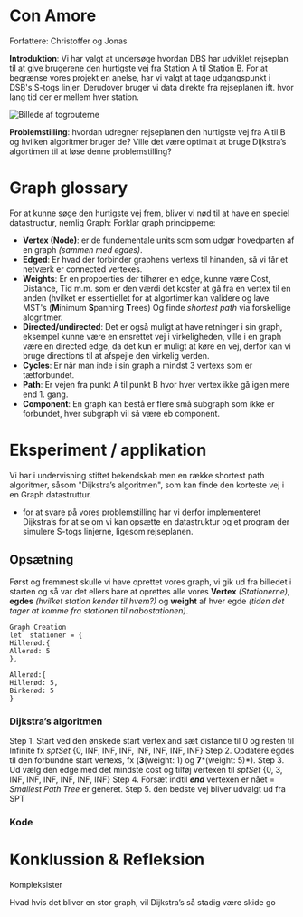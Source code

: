 
# Con Amore
Forfattere: Christoffer og Jonas

**Introduktion**: 
Vi har valgt at undersøge hvordan DBS har udviklet rejseplan til at give brugerene den hurtigste vej fra Station A til Station B.
For at begrænse vores projekt en anelse, har vi valgt at tage udgangspunkt i DSB's S-togs linjer. Derudover bruger vi data direkte fra rejseplanen ift. hvor lang tid der er mellem hver station.

![Billede af togrouterne](https://www.dsb.dk/globalassets/trafikinformation/kort/nyt-s-togskort-med-koge-nord.png) 

**Problemstilling**: hvordan udregner rejseplanen den hurtigste vej fra A til B og hvilken algoritmer bruger de? 
Ville det være optimalt at bruge Dijkstra’s algortimen til at løse denne problemstilling?


# Graph glossary
For at kunne søge den hurtigste vej frem, bliver vi nød til at have en speciel datastructur, nemlig Graph:
Forklar graph principperne: 
- **Vertex (Node)**: er de fundementale units som som udgør hovedparten af en graph *(sammen med egdes)*. 
- **Edged**: Er hvad der forbinder graphens vertexs til hinanden, så vi får et netværk er connected vertexes.
- **Weights**: Er en propperties der tilhører en edge, kunne være Cost, Distance, Tid m.m. som er den værdi det koster at gå fra en vertex til en anden (hvilket er essentiellet for at algortimer kan validere og lave MST's (**M**inimum **S**panning **T**rees)  Og finde *shortest path* via forskellige alogritmer. 
- **Directed/undirected**: Det er også muligt at have retninger i sin graph, eksempel kunne være en ensrettet vej i virkeligheden, ville i en graph være en directed edge, da det kun er muligt at køre en vej, derfor kan vi bruge directions til at afspejle den virkelig verden.
- **Cycles**: Er når man inde i sin graph a mindst 3 vertexs som er tætforbundet.
- **Path**: Er vejen fra punkt A til punkt B hvor hver vertex ikke gå igen mere end 1. gang. 
- **Component**: En graph kan bestå er flere små subgraph som ikke er forbundet, hver subgraph vil så være eb component.


# Eksperiment / applikation 

Vi har i undervisning stiftet bekendskab men en række shortest path algoritmer, såsom "Dijkstra’s algoritmen", som kan finde den korteste vej i en Graph datastruttur. 
 - for at svare på vores problemstilling har vi derfor implementeret Dijkstra’s for at se om vi kan opsætte en datastruktur og et program der simulere S-togs linjerne, ligesom rejseplanen.  

## Opsætning 
Først og fremmest skulle vi have oprettet vores graph, vi gik ud fra billedet i starten og så var det ellers bare at oprettes alle vores **Vertex** *(Stationerne)*, **egdes** *(hvilket station kender til hvem?)* og **weight** af hver egde *(tiden det tager at komme fra stationen til nabostationen)*.

    Graph Creation
	let  stationer = {
	Hillerød:{
	Allerød: 5
	},

	Allerød:{
	Hillerød: 5,
	Birkerød: 5
	}

### Dijkstra’s algoritmen

Step 1. Start ved den ønskede start vertex  and sæt distance til 0 og resten til Infinite fx _sptSet_ {0, INF, INF, INF, INF, INF, INF, INF}
Step 2. Opdatere egdes til den forbundne start vertexs, fx (**3**(weight: 1) og **7***(weight: 5)*). 
Step 3. Ud vælg den edge med det mindste cost og tilføj vertexen til _sptSet_ {0, 3, INF, INF, INF, INF, INF, INF}
Step 4. Forsæt indtil ***end*** vertexen er nået
= *Smallest Path Tree* er generet. 
Step 5. den bedste vej bliver udvalgt ud fra SPT 

###  Kode 





# Konklussion & Refleksion 
Kompleksister 

Hvad hvis det bliver en stor graph, vil Dijkstra’s så stadig være skide go